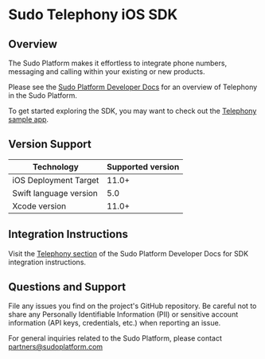 # Sudo Telephony iOS SDK

## Overview
The Sudo Platform makes it effortless to integrate phone numbers, messaging and calling within your existing or new products.

Please see the [Sudo Platform Developer Docs](https://docs.sudoplatform.com) for an overview of Telephony in the Sudo Platform.

To get started exploring the SDK, you may want to check out the [Telephony sample app](https://github.com/sudoplatform/telephony-sample-ios).

## Version Support
| Technology             | Supported version |
| ---------------------- | ----------------- |
| iOS Deployment Target  | 11.0+             |
| Swift language version | 5.0               |
| Xcode version          | 11.0+             |

## Integration Instructions
Visit the [Telephony section](https://docs.sudoplatform.com) of the Sudo Platform Developer Docs for SDK integration instructions.

## Questions and Support
File any issues you find on the project's GitHub repository. Be careful not to share any Personally Identifiable Information (PII) or sensitive account information (API keys, credentials, etc.) when reporting an issue.

For general inquiries related to the Sudo Platform, please contact [partners@sudoplatform.com](mailto:partners@sudoplatform.com)
